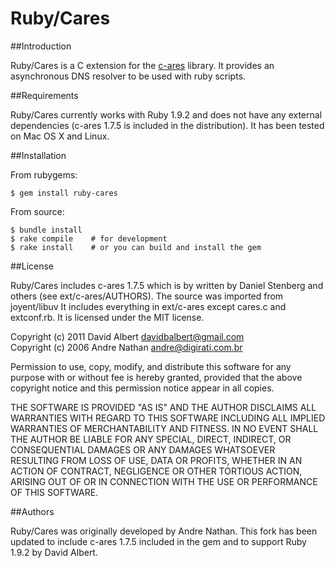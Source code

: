 Ruby/Cares
==========

##Introduction

Ruby/Cares is a C extension for the
[c-ares](http://daniel.haxx.se/projects/c-ares/) library. It provides an
asynchronous DNS resolver to be used with ruby scripts.


##Requirements

Ruby/Cares currently works with Ruby 1.9.2 and does not have any external
dependencies (c-ares 1.7.5 is included in the distribution). It has been tested
on Mac OS X and Linux.

##Installation

From rubygems:

```
$ gem install ruby-cares
```

From source:

```
$ bundle install
$ rake compile    # for development
$ rake install    # or you can build and install the gem
```

##License

Ruby/Cares includes c-ares 1.7.5 which is by written by Daniel Stenberg and
others (see ext/c-ares/AUTHORS). The source was imported from joyent/libuv It
includes everything in ext/c-ares except cares.c and extconf.rb. It is licensed
under the MIT license.

Copyright (c) 2011 David Albert davidbalbert@gmail.com  
Copyright (c) 2006 Andre Nathan andre@digirati.com.br

Permission to use, copy, modify, and distribute this software for any
purpose with or without fee is hereby granted, provided that the above
copyright notice and this permission notice appear in all copies.

THE SOFTWARE IS PROVIDED "AS IS" AND THE AUTHOR DISCLAIMS ALL WARRANTIES
WITH REGARD TO THIS SOFTWARE INCLUDING ALL IMPLIED WARRANTIES OF
MERCHANTABILITY AND FITNESS. IN NO EVENT SHALL THE AUTHOR BE LIABLE FOR
ANY SPECIAL, DIRECT, INDIRECT, OR CONSEQUENTIAL DAMAGES OR ANY DAMAGES
WHATSOEVER RESULTING FROM LOSS OF USE, DATA OR PROFITS, WHETHER IN AN
ACTION OF CONTRACT, NEGLIGENCE OR OTHER TORTIOUS ACTION, ARISING OUT OF
OR IN CONNECTION WITH THE USE OR PERFORMANCE OF THIS SOFTWARE.


##Authors

Ruby/Cares was originally developed by Andre Nathan. This fork has been updated
to include c-ares 1.7.5 included in the gem and to support Ruby 1.9.2 by David
Albert.
